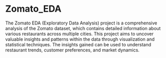 # Zomato_EDA
The Zomato EDA (Exploratory Data Analysis) project is a comprehensive analysis of the Zomato dataset, which contains detailed information about various restaurants across multiple cities. This project aims to uncover valuable insights and patterns within the data through visualization and statistical techniques. The insights gained can be used to understand restaurant trends, customer preferences, and market dynamics.
